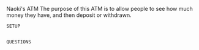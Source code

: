 Naoki's ATM
	The purpose of this ATM is to allow people to see how much money they have, and then deposit or withdrawn. 

	SETUP


	QUESTIONS
	